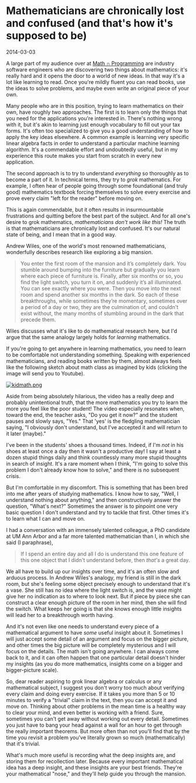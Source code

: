 # Mathematicians are chronically lost and confused (and that's how it's supposed to be)

2014-03-03

A large part of my audience over at [Math ∩ Programming](http://jeremykun.com/)
are industry software engineers who are discovering two things about
mathematics: it's really hard and it opens the door to a world of new ideas. In
that way it's a lot like learning to read. Once you're mildly fluent you can
read books, use the ideas to solve problems, and maybe even write an original
piece of your own.

Many people who are in this position, trying to learn mathematics on their own,
have roughly two approaches. The first is to learn only the things that you
need for the applications you're interested in. There's nothing wrong with it,
but it's akin to learning just enough vocabulary to fill out your tax forms.
It's often too specialized to give you a good understanding of how to apply the
key ideas elsewhere. A common example is learning very specific linear algebra
facts in order to understand a particular machine learning algorithm. It's a
commendable effort and undoubtedly useful, but in my experience this route
makes you start from scratch in every new application.

The second approach is to try to understand *everything* so thoroughly as to
become a part of it. In technical terms, they try to *grok* mathematics. For
example, I often hear of people going through some foundational (and truly
good) mathematics textbook forcing themselves to solve every exercise and prove
every claim "left for the reader" before moving on.

This is again commendable, but it often results in insurmountable frustrations
and quitting before the best part of the subject. And for all one's desire to
grok mathematics, *mathematicians don't work like this!* The truth is that
mathematicians are chronically lost and confused. It's our natural state of
being, and I mean that in a good way. 

Andrew Wiles, one of the world's most renowned mathematicians, wonderfully
describes research like exploring a big mansion. 

> You enter the first room of the mansion and it’s completely dark. You stumble
> around bumping into the furniture but gradually you learn where each piece of
> furniture is. Finally, after six months or so, you find the light switch, you
> turn it on, and suddenly it’s all illuminated. You can see exactly where you
> were. Then you move into the next room and spend another six months in the
> dark. So each of these breakthroughs, while sometimes they’re momentary,
> sometimes over a period of a day or two, they are the culmination of, and
> couldn't exist without, the many months of stumbling around in the dark that
> precede them.

Wiles discusses what it's like to do mathematical research here, but I'd argue
that the same analogy largely holds for *learning* mathematics. 

If you're going to get anywhere in learning mathematics, you need to learn to
be comfortable not understanding something. Speaking with experienced
mathematicians, and reading books written by them, almost always feels like the
following sketch about math class as imagined by kids (clicking the image will
send you to Youtube). 

[![kidmath.png](https://svbtleusercontent.com/aybju2ybufm6yw_small.png)](http://www.youtube.com/watch?v=KdxEAt91D7k)

Aside from being absolutely hilarious, the video has a really deep and probably
unintentional truth, that the more mathematics you try to learn the more you
feel like the poor student! The video especially resonates when, toward the
end, the teacher asks, "Do you get it now?" and the student pauses and slowly
says, "Yes." That 'yes' is the fledgling mathematician saying, "I obviously
don't understand, but I've accepted it and will return to it later (maybe)."

I've been in the students' shoes a thousand times. Indeed, if I'm *not* in his
shoes at least once a day then it wasn't a productive day! I say at least a
dozen stupid things daily and think countlessly many more stupid thoughts in
search of insight. It's a rare moment when I think, "I'm going to solve this
problem I don't already know how to solve," and there is no subsequent crisis.

But I'm comfortable in my discomfort. This is something that has been bred into
me after years of studying mathematics. I know how to say, "Well, I understand
nothing about anything," and then constructively answer the question, "What's
next?" Sometimes the answer is to pinpoint one very basic question I don't
understand and try to tackle that first. Other times it's to learn what I can
and move on.

I had a conversation with an immensely talented colleague, a PhD candidate at
UM Ann Arbor and a far more talented mathematician than I, in which she said (I
paraphrase),

> If I spend an entire day and all I do is understand this one feature of this
> one object that I didn't understand before, then *that's* a great day.

We all have to build up our insights over time, and it's an often slow and
arduous process. In Andrew Wiles's analogy, my friend is still in the dark
room, but she's feeling some object precisely enough to understand that it's a
vase. She still has no idea where the light switch is, and the vase might give
her no indication as to where to look next. But if piece by piece she can
construct a clear enough picture of the room in her mind, then she will find
the switch. What keeps her going is that she knows enough little insights will
lead her to a breakthrough worth having. 

And it's not even like one needs to understand every piece of a mathematical
argument to have *some* useful insight about it. Sometimes I will just accept
some detail of an argument and focus on the bigger picture, and other times the
big picture will be completely mysterious and I will focus on the details. The
math isn't going anywhere. I can always come back to it, and it can often
happen that one particular detail doesn't hinder my insights (as you do more
mathematics, insights come on a bigger and bigger-picture scale). 

So, dear reader aspiring to grok linear algebra or calculus or any mathematical
subject, I suggest you don't worry too much about verifying every claim and
doing every exercise. If it takes you more than 5 or 10 minutes to verify a
"trivial" claim in the text, then you can accept it and move on. Thinking about
other problems in the mean time is a healthy way to clear your mind, and even
better is working with a friend. Sure, sometimes you can't get away without
working out every detail. Sometimes you just have to bang your head against a
wall for an hour to get through the really important theorems. But more often
than not you'll find that by the time you revisit a problem you've literally
grown so much (mathematically) that it's trivial. 

What's much more useful is recording what the deep insights are, and storing
them for recollection later. Because every important mathematical idea has a
deep insight, and these insights are your best friends. They're your
mathematical "nose," and they'll help guide you through the mansion.
